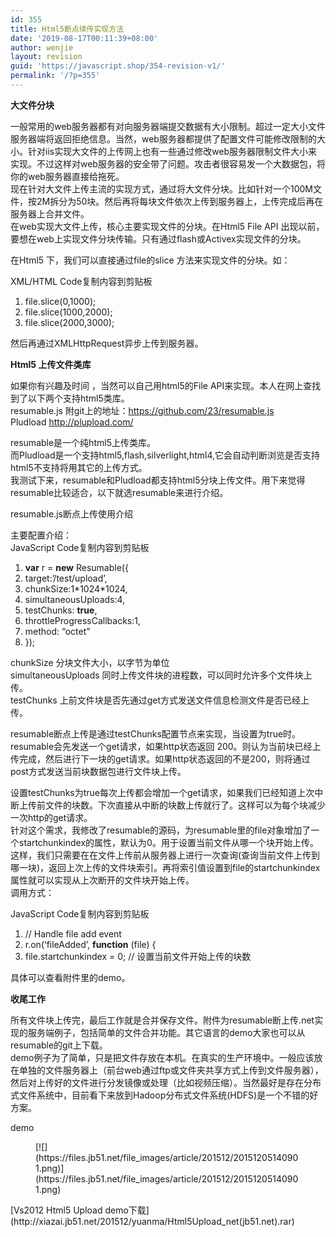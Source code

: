```yaml
---
id: 355
title: Html5断点续传实现方法
date: '2019-08-17T00:11:39+08:00'
author: wenjie
layout: revision
guid: 'https://javascript.shop/354-revision-v1/'
permalink: '/?p=355'
---
```


**大文件分块**

一般常用的web服务器都有对向服务器端提交数据有大小限制。超过一定大小文件服务器端将返回拒绝信息。当然，web服务器都提供了配置文件可能修改限制的大小。针对iis实现大文件的上传网上也有一些通过修改web服务器限制文件大小来实现。不过这样对web服务器的安全带了问题。攻击者很容易发一个大数据包，将你的web服务器直接给拖死。   
现在针对大文件上传主流的实现方式，通过将大文件分块。比如针对一个100M文件，按2M拆分为50块。然后再将每块文件依次上传到服务器上，上传完成后再在服务器上合并文件。   
在web实现大文件上传，核心主要实现文件的分块。在Html5 File API 出现以前，要想在web上实现文件分块传输。只有通过flash或Activex实现文件的分块。

在Html5 下，我们可以直接通过file的slice 方法来实现文件的分块。如：

XML/HTML Code复制内容到剪贴板

1. file.slice(0,1000);
2. file.slice(1000,2000);
3. file.slice(2000,3000);

然后再通过XMLHttpRequest异步上传到服务器。

**Html5 上传文件类库**

如果你有兴趣及时间 ，当然可以自己用html5的File API来实现。本人在网上查找到了以下两个支持html5类库。   
resumable.js 附git上的地址：https://github.com/23/resumable.js   
Pludload http://plupload.com/

resumable是一个纯html5上传类库。   
而Pludload是一个支持html5,flash,silverlight,html4,它会自动判断浏览是否支持html5不支持将用其它的上传方式。   
我测试下来，resumable和Pludload都支持html5分块上传文件。用下来觉得resumable比较适合，以下就选resumable来进行介绍。

resumable.js断点上传使用介绍

主要配置介绍：   
JavaScript Code复制内容到剪贴板

1. **var** r = **new** Resumable({
2. target:’/test/upload’,
3. chunkSize:1\*1024\*1024,
4. simultaneousUploads:4,
5. testChunks: **true**,
6. throttleProgressCallbacks:1,
7. method: “octet”
8. });

chunkSize 分块文件大小，以字节为单位   
simultaneousUploads 同时上传文件块的进程数，可以同时允许多个文件块上传。   
testChunks 上前文件块是否先通过get方式发送文件信息检测文件是否已经上传。

resumable断点上传是通过testChunks配置节点来实现，当设置为true时。resumable会先发送一个get请求，如果http状态返回 200。则认为当前块已经上传完成，然后进行下一块的get请求。如果http状态返回的不是200，则将通过post方式发送当前块数据包进行文件块上传。

设置testChunks为true每次上传都会增加一个get请求，如果我们已经知道上次中断上传前文件的块数。下次直接从中断的块数上传就行了。这样可以为每个块减少一次http的get请求。   
针对这个需求，我修改了resumable的源码，为resumable里的file对象增加了一个startchunkindex的属性，默认为0。用于设置当前文件从哪一个块开始上传。这样，我们只需要在在文件上传前从服务器上进行一次查询(查询当前文件上传到哪一块)，返回上次上传的文件块索引。再将索引值设置到file的startchunkindex属性就可以实现从上次断开的文件块开始上传。   
调用方式：

JavaScript Code复制内容到剪贴板

1. // Handle file add event
2. r.on(‘fileAdded’, **function** (file) {
3. file.startchunkindex = 0; // 设置当前文件开始上传的块数

具体可以查看附件里的demo。

**收尾工作**

所有文件块上传完，最后工作就是合并保存文件。附件为resumable断上传.net实现的服务端例子，包括简单的文件合并功能。其它语言的demo大家也可以从resumable的git上下载。   
demo例子为了简单，只是把文件存放在本机。在真实的生产环境中。一般应该放在单独的文件服务器上（前台web通过ftp或文件夹共享方式上传到文件服务器），然后对上传好的文件进行分发镜像或处理（比如视频压缩）。当然最好是存在分布式文件系统中，目前看下来放到Hadoop分布式文件系统(HDFS)是一个不错的好方案。

demo

<figure class="wp-block-image">[![](https://files.jb51.net/file_images/article/201512/20151205140901.png)](https://files.jb51.net/file_images/article/201512/20151205140901.png)</figure>[Vs2012 Html5 Upload demo下载](http://xiazai.jb51.net/201512/yuanma/Html5Upload_net(jb51.net).rar)